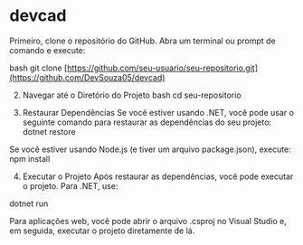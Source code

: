 # devcad


Primeiro, clone o repositório do GitHub. Abra um terminal ou prompt de comando e execute:

bash
git clone [https://github.com/seu-usuario/seu-repositorio.git](https://github.com/DevSouza05/devcad)

2. Navegar até o Diretório do Projeto
bash
cd seu-repositorio

3. Restaurar Dependências
Se você estiver usando .NET, você pode usar o seguinte comando para restaurar as dependências do seu projeto:
dotnet restore


Se você estiver usando Node.js (e tiver um arquivo package.json), execute:
npm install

4. Executar o Projeto
Após restaurar as dependências, você pode executar o projeto. Para .NET, use:

dotnet run

Para aplicações web, você pode abrir o arquivo .csproj no Visual Studio e, em seguida, executar o projeto diretamente de lá.
